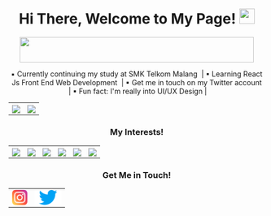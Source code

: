 <h1 align="center">
  Hi There, Welcome to My Page! <img src="https://user-images.githubusercontent.com/89287773/158185594-92794b51-9edf-4755-bef5-bcc229803331.gif" width="30" height="30" />
</h1>

<p align="center">
  <img align="center" width="460" height="50" src="https://readme-typing-svg.herokuapp.com?size=40&duration=6000&color=E5289E&center=true&vCenter=true&width=500&height=100&lines=UI%2FUX+Design+Enthusiast" />
</p>

<p align="center">
  ▪ Currently continuing my study at SMK Telkom Malang 
  &nbsp;| ▪ Learning React Js Front End Web Development 
  &nbsp;| ▪ Get me in touch on my Twitter account 
  &nbsp;| ▪ Fun fact: I'm really into UI/UX Design | 
</p>

<table>
  <tbody>
    <tr>
      <td><img align="center" src="https://github-readme-stats.vercel.app/api?username=RayNanta&show_icons=true&theme=synthwave" /></td>
      <td><img align="center" src="http://github-readme-streak-stats.herokuapp.com?user=RayNanta&theme=synthwave&date_format=j%20M%5B%20Y%5D" /></td>
    </tr>
  </tbody>
</table>

<h3 align="center">
  My Interests!
</h3>

<table align="center">
  <tbody>
    <tr>
      <td><img align="center" src="https://img.shields.io/badge/HTML5-E34F26?style=for-the-badge&logo=html5&logoColor=white" /></td>
      <td><img align="center" src="https://img.shields.io/badge/CSS3-1572B6?style=for-the-badge&logo=css3&logoColor=white" /></td>
      <td><img align="center" src="https://img.shields.io/badge/JavaScript-323330?style=for-the-badge&logo=javascript&logoColor=F7DF1E" /></td>
      <td><img align="center" src="https://img.shields.io/badge/Bootstrap-563D7C?style=for-the-badge&logo=bootstrap&logoColor=white" /></td>
      <td><img align="center" src="https://img.shields.io/badge/Tailwind_CSS-38B2AC?style=for-the-badge&logo=tailwind-css&logoColor=white" /></td>
      <td><img align="center" src="https://img.shields.io/badge/React-20232A?style=for-the-badge&logo=react&logoColor=61DAFB" /></td>
    </tr>
  </tbody>
</table>

<h3 align="center">
  Get Me in Touch!
</h3>

<table align="center">
  <tbody>
    <tr>
      <td><a href="https://www.instagram.com/projectmuu.id"><img align="center" src="https://github.com/RayNanta/RayNanta/blob/main/images/instagram.png" alt="RayNanta | Instagram" height="30px"/></a></td>
      <td><a href="https://twitter.com/rayyntt"><img align="center" src="https://github.com/RayNanta/RayNanta/blob/main/images/twitter.png" alt="RayNanta | Twitter" height="30px"/></a></td>
  </tbody>
</table>







